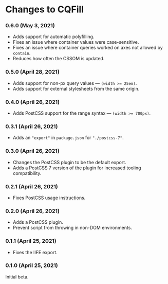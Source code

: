 # Changes to CQFill

### 0.6.0 (May 3, 2021)

- Adds support for automatic polyfilling.
- Fixes an issue where container values were case-sensitive.
- Fixes an issue where container queries worked on axes not allowed by `contain`.
- Reduces how often the CSSOM is updated.

### 0.5.0 (April 28, 2021)

- Adds support for non-px query values — `(width >= 25em)`.
- Adds support for external stylesheets from the same origin.

### 0.4.0 (April 26, 2021)

- Adds PostCSS support for the range syntax — `(width >= 700px)`.

### 0.3.1 (April 26, 2021)

- Adds an `"export"` in `package.json` for `"./postcss-7"`.

### 0.3.0 (April 26, 2021)

- Changes the PostCSS plugin to be the default export.
- Adds a PostCSS 7 version of the plugin for increased tooling compatibility.

### 0.2.1 (April 26, 2021)

- Fixes PostCSS usage instructions.

### 0.2.0 (April 26, 2021)

- Adds a PostCSS plugin.
- Prevent script from throwing in non-DOM environments.

### 0.1.1 (April 25, 2021)

- Fixes the IIFE export.

### 0.1.0 (April 25, 2021)

Initial beta.
